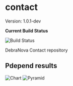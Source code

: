 contact
=======

Version: 1.0.1-dev

**Current Build Status**

![Build Status](http://ci.debranova.org/build-status/image/2)

DebraNova Contact repository

Pdepend results
---------------

![Chart](http://ci.debranova.org/build/pdepend/Contact-chart.svg "Pdepend Chart")
![Pyramid](http://ci.debranova.org/build/pdepend/Contact-pyramid.svg "Pdepend Pyramid")
